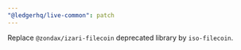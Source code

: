 ```yaml
---
"@ledgerhq/live-common": patch
---
```


Replace `@zondax/izari-filecoin` deprecated library by `iso-filecoin`.
